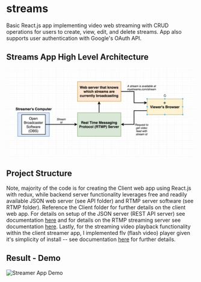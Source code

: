 # streams
Basic React.js app implementing video web streaming with CRUD operations for users to create, view, edit, and delete streams.  App also supports user authentication with Google's OAuth API.

## Streams App High Level Architecture
![overall Streams web app architecture](./streams%20app%20architecture.png)

## Project Structure
Note, majority of the code is for creating the Client web app using React.js with redux, while backend server functionality leverages free and readily available JSON web server (see API folder) and RTMP server software (see RTMP folder).  Reference the Client folder for further details on the client web app.  For details on setup of the JSON server (REST API server) see documentation [here](https://www.npmjs.com/package/json-server) and for details on the RTMP streaming server see documentation [here](https://www.obsproject.com).  Lastly, for the streaming video playback functionality within the client streamer app, I implemented flv (flash video) player given it's simplicity of install -- see documentation [here](https://www.npmjs.com/package/flv.js) for further details.

## Result - Demo
![Streamer App Demo](stream_app_demo.gif)
